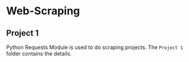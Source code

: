 # Web-Scraping
## Project 1
Python Requests Module is used to do scraping projects. The `Project 1` folder contains the details.  
